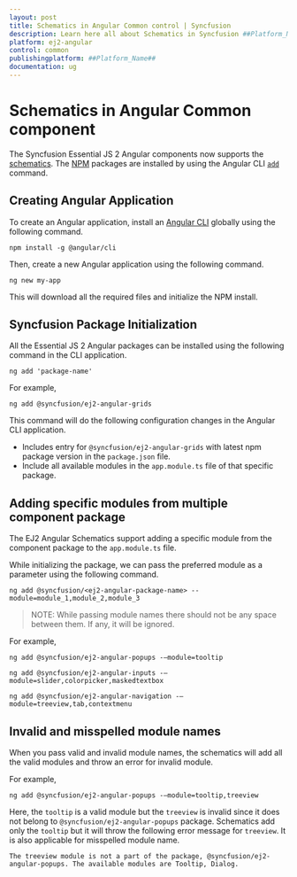 ```yaml
---
layout: post
title: Schematics in Angular Common control | Syncfusion
description: Learn here all about Schematics in Syncfusion ##Platform_Name## Common control of Syncfusion Essential JS 2 and more.
platform: ej2-angular
control: common
publishingplatform: ##Platform_Name##
documentation: ug
---
```


# Schematics in Angular Common component

The Syncfusion Essential JS 2 Angular components now supports the
[schematics](https://blog.angular.io/schematics-an-introduction-dc1dfbc2a2b2?gi=d47ecc14b7ed).
The [NPM](https://www.npmjs.com/search?q=@syncfusion/ej2-angular) packages are installed by using the Angular CLI
 [`add`](https://github.com/angular/angular-cli/wiki/add/) command.

## Creating Angular Application

To create an Angular application, install an [Angular CLI](https://github.com/angular/angular-cli) globally using the following
command.

```
npm install -g @angular/cli
```

Then, create a new Angular application using the following command.

```
ng new my-app
```

This will download all the required files and initialize the NPM install.

## Syncfusion Package Initialization

All the Essential JS 2 Angular packages can be installed using the following command in the CLI application.

```
ng add 'package-name'
```

For example,

```
ng add @syncfusion/ej2-angular-grids
```

This command will do the following configuration changes in the Angular CLI application.

* Includes entry for `@syncfusion/ej2-angular-grids` with latest npm package version in the `package.json` file.
* Include all available modules in the `app.module.ts` file of that specific package.

## Adding specific modules from multiple component package

The EJ2 Angular Schematics support adding a specific module from the component package to the `app.module.ts` file.

While initializing the package, we can pass the preferred module as a parameter using the following command.

```
ng add @syncfusion/<ej2-angular-package-name> --module=module_1,module_2,module_3
```

> NOTE: While passing module names there should not be any space between them. If any, it will be ignored.

For example,

```
ng add @syncfusion/ej2-angular-popups -–module=tooltip
```

```
ng add @syncfusion/ej2-angular-inputs -–module=slider,colorpicker,maskedtextbox
```

```
ng add @syncfusion/ej2-angular-navigation -–module=treeview,tab,contextmenu
```

## Invalid and misspelled module names

When you pass valid and invalid module names, the schematics will add all the valid modules and throw an error for
invalid module.

For example,

```
ng add @syncfusion/ej2-angular-popups -–module=tooltip,treeview
```

Here, the `tooltip` is a valid module but the `treeview` is invalid since it does not belong to
`@syncfusion/ej2-angular-popups` package. Schematics add only the `tooltip` but it will throw the following error message
for `treeview`. It is also applicable for misspelled module name.

```
The treeview module is not a part of the package, @syncfusion/ej2-angular-popups. The available modules are Tooltip, Dialog.
```
